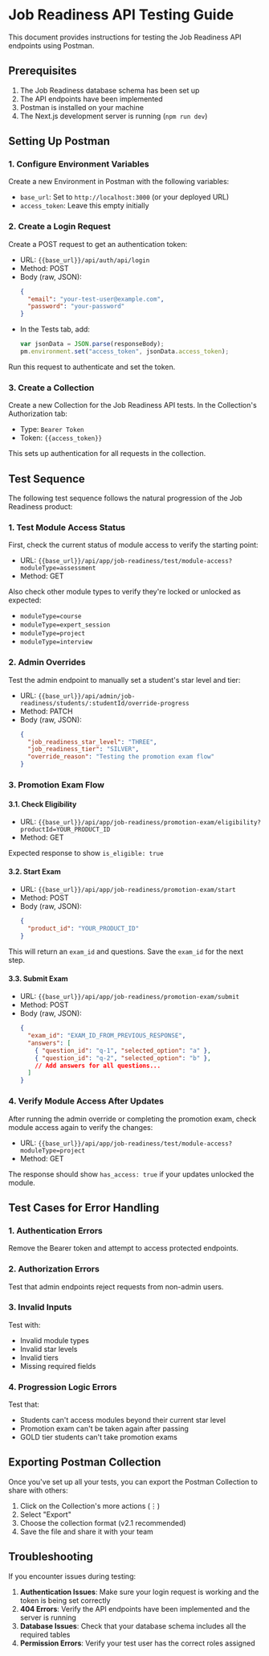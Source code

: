 # Job Readiness API Testing Guide

This document provides instructions for testing the Job Readiness API endpoints using Postman.

## Prerequisites

1. The Job Readiness database schema has been set up
2. The API endpoints have been implemented
3. Postman is installed on your machine
4. The Next.js development server is running (`npm run dev`)

## Setting Up Postman

### 1. Configure Environment Variables

Create a new Environment in Postman with the following variables:

- `base_url`: Set to `http://localhost:3000` (or your deployed URL)
- `access_token`: Leave this empty initially

### 2. Create a Login Request

Create a POST request to get an authentication token:

- URL: `{{base_url}}/api/auth/api/login`
- Method: POST
- Body (raw, JSON):
  ```json
  {
    "email": "your-test-user@example.com",
    "password": "your-password"
  }
  ```
- In the Tests tab, add:
  ```javascript
  var jsonData = JSON.parse(responseBody);
  pm.environment.set("access_token", jsonData.access_token);
  ```

Run this request to authenticate and set the token.

### 3. Create a Collection

Create a new Collection for the Job Readiness API tests. In the Collection's Authorization tab:

- Type: `Bearer Token`
- Token: `{{access_token}}`

This sets up authentication for all requests in the collection.

## Test Sequence

The following test sequence follows the natural progression of the Job Readiness product:

### 1. Test Module Access Status

First, check the current status of module access to verify the starting point:

- URL: `{{base_url}}/api/app/job-readiness/test/module-access?moduleType=assessment`
- Method: GET

Also check other module types to verify they're locked or unlocked as expected:
- `moduleType=course`
- `moduleType=expert_session`
- `moduleType=project`
- `moduleType=interview`

### 2. Admin Overrides

Test the admin endpoint to manually set a student's star level and tier:

- URL: `{{base_url}}/api/admin/job-readiness/students/:studentId/override-progress`
- Method: PATCH
- Body (raw, JSON):
  ```json
  {
    "job_readiness_star_level": "THREE",
    "job_readiness_tier": "SILVER",
    "override_reason": "Testing the promotion exam flow"
  }
  ```

### 3. Promotion Exam Flow

#### 3.1. Check Eligibility

- URL: `{{base_url}}/api/app/job-readiness/promotion-exam/eligibility?productId=YOUR_PRODUCT_ID`
- Method: GET

Expected response to show `is_eligible: true`

#### 3.2. Start Exam

- URL: `{{base_url}}/api/app/job-readiness/promotion-exam/start`
- Method: POST
- Body (raw, JSON):
  ```json
  {
    "product_id": "YOUR_PRODUCT_ID"
  }
  ```

This will return an `exam_id` and questions. Save the `exam_id` for the next step.

#### 3.3. Submit Exam

- URL: `{{base_url}}/api/app/job-readiness/promotion-exam/submit`
- Method: POST
- Body (raw, JSON):
  ```json
  {
    "exam_id": "EXAM_ID_FROM_PREVIOUS_RESPONSE",
    "answers": [
      { "question_id": "q-1", "selected_option": "a" },
      { "question_id": "q-2", "selected_option": "b" },
      // Add answers for all questions...
    ]
  }
  ```

### 4. Verify Module Access After Updates

After running the admin override or completing the promotion exam, check module access again to verify the changes:

- URL: `{{base_url}}/api/app/job-readiness/test/module-access?moduleType=project`
- Method: GET

The response should show `has_access: true` if your updates unlocked the module.

## Test Cases for Error Handling

### 1. Authentication Errors

Remove the Bearer token and attempt to access protected endpoints.

### 2. Authorization Errors

Test that admin endpoints reject requests from non-admin users.

### 3. Invalid Inputs

Test with:
- Invalid module types
- Invalid star levels
- Invalid tiers
- Missing required fields

### 4. Progression Logic Errors

Test that:
- Students can't access modules beyond their current star level
- Promotion exam can't be taken again after passing
- GOLD tier students can't take promotion exams

## Exporting Postman Collection

Once you've set up all your tests, you can export the Postman Collection to share with others:

1. Click on the Collection's more actions (⋮)
2. Select "Export"
3. Choose the collection format (v2.1 recommended)
4. Save the file and share it with your team

## Troubleshooting

If you encounter issues during testing:

1. **Authentication Issues**: Make sure your login request is working and the token is being set correctly
2. **404 Errors**: Verify the API endpoints have been implemented and the server is running
3. **Database Issues**: Check that your database schema includes all the required tables
4. **Permission Errors**: Verify your test user has the correct roles assigned 